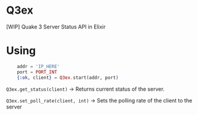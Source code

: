 Q3ex
====

[WIP] Quake 3 Server Status API in Elixir

# Using

```elixir
	addr = 'IP_HERE'
	port = PORT_INT
	{:ok, client} = Q3ex.start(addr, port)
```

`Q3ex.get_status(client)` -> Returns current status of the server.

`Q3ex.set_poll_rate(client, int)` -> Sets the polling rate of the client to the server
